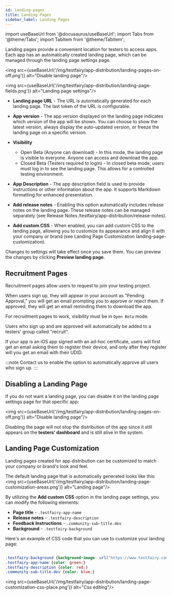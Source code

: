 ```yaml
---
id: landing-pages
title: Landing Pages
sidebar_label: Landing Pages
---
```


import useBaseUrl from '@docusaurus/useBaseUrl';
import Tabs from '@theme/Tabs';
import TabItem from '@theme/TabItem';

Landing pages provide a convenient location for testers to access apps. Each app has an automatically created landing page, which can be managed through the landing page settings page.

<img src={useBaseUrl('/img/testfairy/app-distribution/landing-pages-on-off.png')} alt="Disable landing page"/>

<img src={useBaseUrl('/img/testfairy/app-distribution/landing-page-fields.png')} alt="Landing page settings"/>

- **Landing page URL** - The URL is automatically generated for each landing page. The last token of the URL is configurable.

- **App version** - The app version displayed on the landing page indicates which version of the app will be shown. You can choose to show the latest version, always display the auto-updated version, or freeze the landing page on a specific version.

- **Visibility**

  - Open Beta (Anyone can download) - In this mode, the landing page is visible to everyone. Anyone can access and download the app.
  - Closed Beta (Testers required to login) - In closed beta mode, users must log in to see the landing page. This allows for a controlled testing environment.

- **App Description** - The app description field is used to provide instructions or other information about the app. It supports Markdown formatting for enhanced presentation.

- **Add release notes** - Enabling this option automatically includes release notes on the landing page. These release notes can be managed separately (see Release Notes /testfairy/app-distribution/release-notes).

- **Add custom CSS** - When enabled, you can add custom CSS to the landing page, allowing you to customize its appearance and align it with your company or brand (see Landing Page Customization landing-page-customization).

Changes to settings will take effect once you save them. You can preview the changes by clicking **Preview landing page**.

## Recruitment Pages

Recruitment pages allow users to request to join your testing project.

When users sign up, they will appear in your account as "Pending Approval," you will get an email prompting you to approve or reject them. If approved, they will get an email reminding them to download the app.

For recruitment pages to work, visibility must be in `Open Beta` mode.

Users who sign up and are approved will automatically be added to a testers' group called "recruit".

If your app is an iOS app signed with an ad-hoc certificate, users will first get an email asking them to register their device, and only after they register will you get an email with their UDID.

:::note
Contact us to enable the option to automatically approve all users who sign up.
:::

## Disabling a Landing Page

If you do not want a landing page, you can disable it on the landing page settings page for that specific app:

<img src={useBaseUrl('/img/testfairy/app-distribution/landing-pages-on-off.png')} alt="Disable landing page"/>

Disabling the page will not stop the distribution of the app since it still appears on the **testers' dashboard** and is still alive in the system.

## Landing Page Customization

Landing pages created for app distribution can be customized to match your company or brand's look and feel.

The default landing page that is automatically generated looks like this:
<img src={useBaseUrl('/img/testfairy/app-distribution/landing-page-customization-areas.png')} alt="Landing page"/>

By utilizing the **Add custom CSS** option in the landing page settings, you can modify the following elements:

- **Page title** - `.testfairy-app-name`
- **Release notes** - `.testfairy-description`
- **Feedback Instructions** - `.community-sub-title.dev`
- **Background** - `.testfairy-background`

Here's an example of CSS code that you can use to customize your landing page:

```css

.testfairy-background {background-image: url("https://www.testfairy.com/images/castle-cloud.jpg") !important;}
.testfairy-app-name {color: green;}
.testfairy-description {color: red;}
.community-sub-title.dev {color: blue;}

```

<img src={useBaseUrl('/img/testfairy/app-distribution/landing-page-customization-css-place.png')} alt="Css editing"/>
